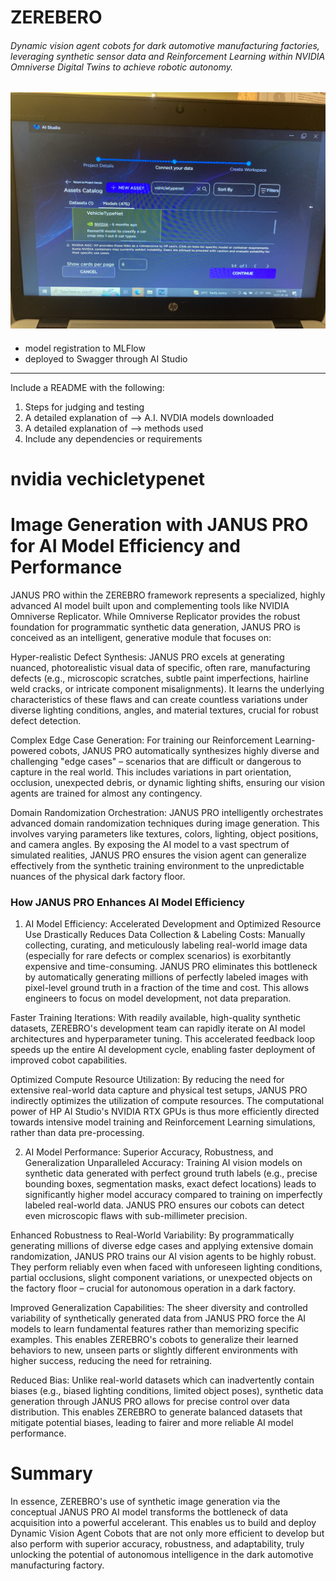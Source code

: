 # ZEREBERO
###### Dynamic vision agent cobots for dark automotive manufacturing factories, leveraging synthetic sensor data and Reinforcement Learning within NVIDIA Omniverse Digital Twins to achieve robotic autonomy.
![](https://github.com/lucylow/hpaistudio/blob/main/images/image%20(3).jpeg?raw=true)
--------

- model registration to MLFlow
- deployed to Swagger through AI Studio

-------

Include a README with the following: 

1. Steps for judging and testing 
2. A detailed explanation of --> A.I. NVDIA models downloaded 
3. A detailed explanation of --> methods used
4. Include any dependencies or requirements

# nvidia vechicletypenet


# Image Generation with JANUS PRO for AI Model Efficiency and Performance

JANUS PRO within the ZEREBRO framework represents a specialized, highly advanced AI model built upon and complementing tools like NVIDIA Omniverse Replicator. While Omniverse Replicator provides the robust foundation for programmatic synthetic data generation, JANUS PRO is conceived as an intelligent, generative module that focuses on:

Hyper-realistic Defect Synthesis: JANUS PRO excels at generating nuanced, photorealistic visual data of specific, often rare, manufacturing defects (e.g., microscopic scratches, subtle paint imperfections, hairline weld cracks, or intricate component misalignments). It learns the underlying characteristics of these flaws and can create countless variations under diverse lighting conditions, angles, and material textures, crucial for robust defect detection.

Complex Edge Case Generation: For training our Reinforcement Learning-powered cobots, JANUS PRO automatically synthesizes highly diverse and challenging "edge cases" – scenarios that are difficult or dangerous to capture in the real world. This includes variations in part orientation, occlusion, unexpected debris, or dynamic lighting shifts, ensuring our vision agents are trained for almost any contingency.

Domain Randomization Orchestration: JANUS PRO intelligently orchestrates advanced domain randomization techniques during image generation. This involves varying parameters like textures, colors, lighting, object positions, and camera angles. By exposing the AI model to a vast spectrum of simulated realities, JANUS PRO ensures the vision agent can generalize effectively from the synthetic training environment to the unpredictable nuances of the physical dark factory floor.

### How JANUS PRO Enhances AI Model Efficiency

1.  AI Model Efficiency: Accelerated Development and Optimized Resource Use
Drastically Reduces Data Collection & Labeling Costs: Manually collecting, curating, and meticulously labeling real-world image data (especially for rare defects or complex scenarios) is exorbitantly expensive and time-consuming. JANUS PRO eliminates this bottleneck by automatically generating millions of perfectly labeled images with pixel-level ground truth in a fraction of the time and cost. This allows engineers to focus on model development, not data preparation.

Faster Training Iterations: With readily available, high-quality synthetic datasets, ZEREBRO's development team can rapidly iterate on AI model architectures and hyperparameter tuning. This accelerated feedback loop speeds up the entire AI development cycle, enabling faster deployment of improved cobot capabilities.

Optimized Compute Resource Utilization: By reducing the need for extensive real-world data capture and physical test setups, JANUS PRO indirectly optimizes the utilization of compute resources. The computational power of HP AI Studio's NVIDIA RTX GPUs is thus more efficiently directed towards intensive model training and Reinforcement Learning simulations, rather than data pre-processing.

2. AI Model Performance: Superior Accuracy, Robustness, and Generalization
Unparalleled Accuracy: Training AI vision models on synthetic data generated with perfect ground truth labels (e.g., precise bounding boxes, segmentation masks, exact defect locations) leads to significantly higher model accuracy compared to training on imperfectly labeled real-world data. JANUS PRO ensures our cobots can detect even microscopic flaws with sub-millimeter precision.

Enhanced Robustness to Real-World Variability: By programmatically generating millions of diverse edge cases and applying extensive domain randomization, JANUS PRO trains our AI vision agents to be highly robust. They perform reliably even when faced with unforeseen lighting conditions, partial occlusions, slight component variations, or unexpected objects on the factory floor – crucial for autonomous operation in a dark factory.

Improved Generalization Capabilities: The sheer diversity and controlled variability of synthetically generated data from JANUS PRO force the AI models to learn fundamental features rather than memorizing specific examples. This enables ZEREBRO's cobots to generalize their learned behaviors to new, unseen parts or slightly different environments with higher success, reducing the need for retraining.

Reduced Bias: Unlike real-world datasets which can inadvertently contain biases (e.g., biased lighting conditions, limited object poses), synthetic data generation through JANUS PRO allows for precise control over data distribution. This enables ZEREBRO to generate balanced datasets that mitigate potential biases, leading to fairer and more reliable AI model performance.

# Summary 

In essence, ZEREBRO's use of synthetic image generation via the conceptual JANUS PRO AI model transforms the bottleneck of data acquisition into a powerful accelerant. This enables us to build and deploy Dynamic Vision Agent Cobots that are not only more efficient to develop but also perform with superior accuracy, robustness, and adaptability, truly unlocking the potential of autonomous intelligence in the dark automotive manufacturing factory.

